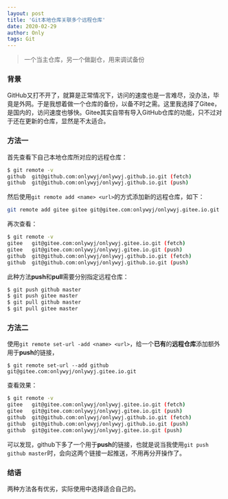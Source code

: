 ```yaml
---
layout: post
title: 'Git本地仓库关联多个远程仓库'
date: 2020-02-29
author: Only
tags: Git 
---
```


> 一个当主仓库，另一个做副仓，用来调试备份

### 背景
GitHub又打不开了，就算是正常情况下，访问的速度也是一言难尽，没办法，毕竟是外网。于是我想着做一个仓库的备份，以备不时之需。这里我选择了Gitee，是国内的，访问速度也够快。Gitee其实自带有导入GitHub仓库的功能，只不过对于还在更新的仓库，显然是不太适合。

### 方法一

首先查看下自己本地仓库所对应的远程仓库：

```bash
$ git remote -v
github  git@github.com:onlywyj/onlywyj.github.io.git (fetch)
github  git@github.com:onlywyj/onlywyj.github.io.git (push)
```
然后使用`git remote add <name> <url>`的方式添加新的远程仓库，如下：

```bash
git remote add gitee gitee git@gitee.com:onlywyj/onlywyj.gitee.io.git
```
再次查看：

```bash
$ git remote -v
gitee   git@gitee.com:onlywyj/onlywyj.gitee.io.git (fetch)
gitee   git@gitee.com:onlywyj/onlywyj.gitee.io.git (push)
github  git@github.com:onlywyj/onlywyj.github.io.git (fetch)
github  git@github.com:onlywyj/onlywyj.github.io.git (push)
```
此种方法**push**和**pull**需要分别指定远程仓库：
```bash
$ git push github master
$ git push gitee master
$ git pull github master
$ git pull gitee master
```

### 方法二

使用`git remote set-url -add <name> <url>`，给一个**已有**的**远程仓库**添加额外用于**push**的链接，

`$ git remote set-url --add github git@gitee.com:onlywyj/onlywyj.gitee.io.git`

查看效果：

```bash
$ git remote -v
gitee   git@gitee.com:onlywyj/onlywyj.gitee.io.git (fetch)
gitee   git@gitee.com:onlywyj/onlywyj.gitee.io.git (push)
github  git@github.com:onlywyj/onlywyj.github.io.git (fetch)
github  git@github.com:onlywyj/onlywyj.github.io.git (push)
github  git@gitee.com:onlywyj/onlywyj.gitee.io.git (push)
```

可以发现，github下多了一个用于**push**的链接，也就是说当我使用`git push github master`时，会向这两个链接一起推送，不用再分开操作了。

### 结语

两种方法各有优劣，实际使用中选择适合自己的。